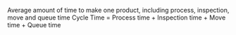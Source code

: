 Average amount of time to make one product, including process, inspection, move and queue time
Cycle Time = Process time + Inspection time + Move time + Queue time